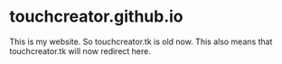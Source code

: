# touchcreator.github.io
This is my website. So touchcreator.tk is old now. This also means that touchcreator.tk will now redirect here.
